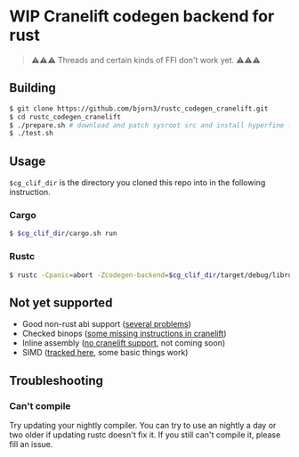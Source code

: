 # WIP Cranelift codegen backend for rust

> ⚠⚠⚠ Threads and certain kinds of FFI don't work yet. ⚠⚠⚠

## Building

```bash
$ git clone https://github.com/bjorn3/rustc_codegen_cranelift.git
$ cd rustc_codegen_cranelift
$ ./prepare.sh # download and patch sysroot src and install hyperfine for benchmarking
$ ./test.sh
```

## Usage

`$cg_clif_dir` is the directory you cloned this repo into in the following instruction.

### Cargo

```bash
$ $cg_clif_dir/cargo.sh run
```

### Rustc

```bash
$ rustc -Cpanic=abort -Zcodegen-backend=$cg_clif_dir/target/debug/librustc_codegen_cranelift.so --sysroot $cg_clif_dir/build_sysroot/sysroot my_crate.rs
```


## Not yet supported

* Good non-rust abi support ([several problems](https://github.com/bjorn3/rustc_codegen_cranelift/issues/10))
* Checked binops ([some missing instructions in cranelift](https://github.com/CraneStation/cranelift/issues/460))
* Inline assembly ([no cranelift support](https://github.com/CraneStation/cranelift/issues/444), not coming soon)
* SIMD ([tracked here](https://github.com/bjorn3/rustc_codegen_cranelift/issues/171), some basic things work)

## Troubleshooting

### Can't compile

Try updating your nightly compiler. You can try to use an nightly a day or two older if updating rustc doesn't fix it. If you still can't compile it, please fill an issue.

